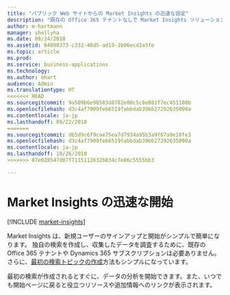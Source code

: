 ```yaml
---
title: "パブリック Web サイトからの Market Insights の迅速な設定"
description: "既存の Office 365 テナントなしで Market Insights ソリューションを設定します。"
author: m-hartmann
manager: shellyha
ms.date: 09/24/2018
ms.assetid: 64098373-c332-46d5-ad19-3b96ecd3a5fe
ms.topic: article
ms.prod: 
ms.service: business-applications
ms.technology: 
ms.author: mhart
audience: Admin
ms.translationtype: HT
<<<<<<< HEAD
ms.sourcegitcommit: 9a509b6e98583d8782e00c5c0e081f7ec451180b
ms.openlocfilehash: d3c4af7909fe66519fabbdab39bb27292635090a
ms.contentlocale: ja-jp
ms.lasthandoff: 09/22/2018
=======
ms.sourcegitcommit: d65d9c6f9cae75ea7d7934a95b3a9f67a9e10fe3
ms.openlocfilehash: d3c4af7909fe66519fabbdab39bb27292635090a
ms.contentlocale: ja-jp
ms.lasthandoff: 10/26/2018
>>>>>>> 87e028547d07f7115112632b834c7e86c5555bb3

---
```


# <a name="get-started-quickly-with-market-insights"></a>Market Insights の迅速な開始

[!INCLUDE [market-insights](../includes/market-insights.md)]

Market Insights は、新規ユーザーのサインアップと開始がシンプルで簡単になります。 独自の検索を作成し、収集したデータを調査するために、既存の Office 365 テナントや Dynamics 365 サブスクリプションは必要ありません。 さらに、[最初の検索トピックの作成](quick-setup.md)方法もシンプルになっています。 

最初の検索が作成されるとすぐに、データの分析を開始できます。また、いつでも開始ページに戻ると役立つリソースや追加情報へのリンクが表示されます。
